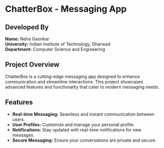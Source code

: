 # ChatterBox - Messaging App

## Developed By
**Name:** Neha Gaonkar  
**University:** Indian Institute of Technology, Dharwad  
**Department:** Computer Science and Engineering

## Project Overview
ChatterBox is a cutting-edge messaging app designed to enhance communication and streamline interactions. This project showcases advanced features and functionality that cater to modern messaging needs.

## Features
- **Real-time Messaging:** Seamless and instant communication between users.
- **User Profiles:** Customize and manage your personal profile.
- **Notifications:** Stay updated with real-time notifications for new messages.
- **Secure Messaging:** Ensure your conversations are private and secure.
